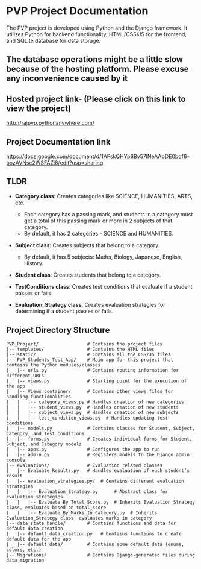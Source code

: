 # PVP Project Documentation

The PVP project is developed using Python and the Django framework. It utilizes Python for backend functionality, HTML/CSS/JS for the frontend, and SQLite database for data storage.

## The database operations might be a little slow because of the hosting platform. Please excuse any inconvenience caused by it
## Hosted project link- (Please click on this link to view the project)
http://rajpvp.pythonanywhere.com/

## Project Documentation link
https://docs.google.com/document/d/1AFskQHYp6Bv57lNeAAbDE0bdf6-bozAVNsc2WSFAZi8/edit?usp=sharing

## TLDR

- **Category class**: Creates categories like SCIENCE, HUMANITIES, ARTS, etc.
  - Each category has a passing mark, and students in a category must get a total of this passing mark or more in 2 subjects of that category.
  - By default, it has 2 categories - SCIENCE and HUMANITIES.

- **Subject class**: Creates subjects that belong to a category.
  - By default, it has 5 subjects: Maths, Biology, Japanese, English, History.

- **Student class**: Creates students that belong to a category.

- **TestConditions class**: Creates test conditions that evaluate if a student passes or fails.

- **Evaluation_Strategy class**: Creates evaluation strategies for determining if a student passes or fails.

## Project Directory Structure

```
PVP_Project/                  # Contains the project files
|-- templates/                # Contains the HTML files
|-- static/                   # Contains all the CSS/JS files
|-- PVP_Students_Test_App/    # Main app for this project that contains the Python modules/classes
|   |-- urls.py               # Contains routing information for different URLs
|   |-- views.py              # Starting point for the execution of the app
|   |-- Views_container/      # Contains other views files for handling functionalities
|   |   |-- category_views.py # Handles creation of new categories
|   |   |-- student_views.py  # Handles creation of new students
|   |   |-- subject_views.py  # Handles creation of new subjects
|   |   |-- test_condition_views.py  # Handles updating test conditions
|   |-- models.py             # Contains classes for Student, Subject, Category, and Test_Conditions
|   |-- forms.py              # Creates individual forms for Student, Subject, and Category models
|   |-- apps.py               # Configures the app to run
|   |-- admin.py              # Registers models to the Django admin console
|-- evaluations/              # Evaluation related classes
|   |-- Evaluate_Results.py   # Handles evaluation of each student’s result
|   |-- evaluation_strategies.py/  # Contains different evaluation strategies
|   |   |-- Evaluation_Strategy.py      # Abstract class for evaluation strategies
|   |   |-- Evaluate_By_Total_Score.py  # Inherits Evaluation_Strategy class, evaluates based on total_score
|   |   |-- Evaluate_By_Marks_In_Category.py  # Inherits Evaluation_Strategy class, evaluates marks in category
|-- data_state_handle/        # Contains functions and data for default data creation
|   |-- default_data_creation.py   # Contains functions to create default data for the app
|   |-- default_data/         # Contains some default data (enums, colors, etc.)
|-- Migrations/               # Contains Django-generated files during data migration
```

